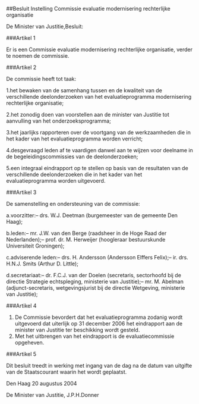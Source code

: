 <meta http-equiv='Content-Type' content='text/html; charset=utf-8' />

##Besluit Instelling Commissie evaluatie modernisering rechterlijke organisatie

De Minister van Justitie,Besluit:

###Artikel 1 

Er is een Commissie evaluatie modernisering rechterlijke organisatie, verder te noemen de commissie.

###Artikel 2 

De commissie heeft tot taak:

1.het bewaken van de samenhang tussen en de kwaliteit van de verschillende deelonderzoeken van het evaluatieprogramma modernisering rechterlijke organisatie;

2.het zonodig doen van voorstellen aan de minister van Justitie tot aanvulling van het onderzoeksprogramma;

3.het jaarlijks rapporteren over de voortgang van de werkzaamheden die in het kader van het evaluatieprogramma worden verricht;

4.desgevraagd leden af te vaardigen danwel aan te wijzen voor deelname in de begeleidingscommissies van de deelonderzoeken;

5.een integraal eindrapport op te stellen op basis van de resultaten van de verschillende deelonderzoeken die in het kader van het evaluatieprogramma worden uitgevoerd.

###Artikel 3 

De samenstelling en ondersteuning van de commissie:

a.voorzitter:– drs. W.J. Deetman (burgemeester van de gemeente Den Haag);

b.leden:– mr. J.W. van den Berge (raadsheer in de Hoge Raad der Nederlanden);– prof. dr. M. Herweijer (hoogleraar bestuurskunde Universiteit Groningen);

c.adviserende leden:– drs. H. Andersson (Andersson Elffers Felix);– ir. drs. H.N.J. Smits (Arthur D. Little);

d.secretariaat:– dr. F.C.J. van der Doelen (secretaris, sectorhoofd bij de directie Strategie echtspleging, ministerie van Justitie);– mr. M. Abelman (adjunct-secretaris, wetgevingsjurist bij de directie Wetgeving, ministerie van Justitie);

###Artikel 4 

1. De Commissie bevordert dat het evaluatieprogramma zodanig wordt uitgevoerd dat uiterlijk op 31 december 2006 het eindrapport aan de minister van Justitie ter beschikking wordt gesteld.
2. Met het uitbrengen van het eindrapport is de evaluatiecommissie opgeheven.

###Artikel 5 

Dit besluit treedt in werking met ingang van de dag na de datum van uitgifte van de Staatscourant waarin het wordt geplaatst.

Den Haag
20 augustus 2004

De 
Minister van Justitie, 
J.P.H.Donner
